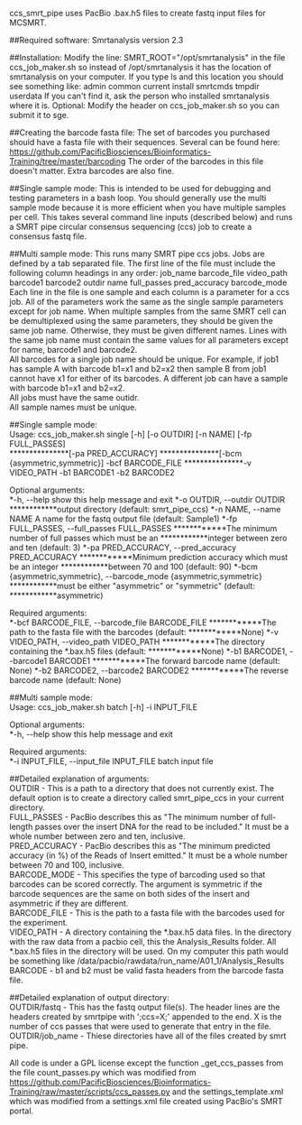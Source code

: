 ccs_smrt_pipe uses PacBio .bax.h5 files to create fastq input files for MCSMRT.


##Required software:
Smrtanalysis version 2.3


##Installation:
Modify the line:
SMRT_ROOT="/opt/smrtanalysis"
in the file ccs_job_maker.sh so instead of /opt/smrtanalysis it has the location of smrtanalysis on your computer.  If you type ls and this location you should see something like:
admin  common  current  install  smrtcmds  tmpdir  userdata
If you can't find it, ask the person who installed smrtanalysis where it is.
Optional:  Modify the header on ccs_job_maker.sh so you can submit it to sge.


##Creating the barcode fasta file:
The set of barcodes you purchased should have a fasta file with their sequences.  Several can be found here:  https://github.com/PacificBiosciences/Bioinformatics-Training/tree/master/barcoding
The order of the barcodes in this file doesn't matter.  Extra barcodes are also fine.


##Single sample mode:
This is intended to be used for debugging and testing parameters in a bash loop.  You should generally use the multi sample mode because it is more efficient when you have multiple samples per cell.
This takes several command line inputs (described below) and runs a SMRT pipe circular consensus sequencing (ccs) job to create a consensus fastq file.


##Multi sample mode:
This runs many SMRT pipe ccs jobs.  Jobs are defined by a tab separated file.  The first line of the file must include the following column headings in any order:  job_name	barcode_file	video_path	barcode1	barcode2	outdir	name	full_passes	pred_accuracy	barcode_mode  
Each line in the file is one sample and each column is a parameter for a ccs job.  All of the parameters work the same as the single sample parameters except for job name.  When multiple samples from the same SMRT cell can be demultiplexed using the same parameters, they should be given the same job name.  Otherwise, they must be given different names.  Lines with the same job name must contain the same values for all parameters except for name, barcode1 and barcode2.  
All barcodes for a single job name should be unique.  For example, if job1 has sample A with barcode b1=x1 and b2=x2 then sample B from job1 cannot have x1 for either of its barcodes.  A different job can have a sample with barcode b1=x1 and b2=x2.  
All jobs must have the same outidr.  
All sample names must be unique.


##Single sample mode:  
Usage: ccs_job_maker.sh single [-h] [-o OUTDIR] [-n NAME] [-fp FULL_PASSES]  
***************[-pa PRED_ACCURACY]
***************[-bcm {asymmetric,symmetric}] -bcf BARCODE_FILE
***************-v VIDEO_PATH -b1 BARCODE1 -b2 BARCODE2

Optional arguments:  
*-h, --help            show this help message and exit
*-o OUTDIR, --outdir OUTDIR
************output directory (default: smrt_pipe_ccs)
*-n NAME, --name NAME  A name for the fastq output file (default: Sample1)
*-fp FULL_PASSES, --full_passes FULL_PASSES
************The minimum number of full passes which must be an
************integer between zero and ten (default: 3)
*-pa PRED_ACCURACY, --pred_accuracy PRED_ACCURACY
************Minimum prediction accuracy which must be an integer
************between 70 and 100 (default: 90)
*-bcm {asymmetric,symmetric}, --barcode_mode {asymmetric,symmetric}
************must be either "asymmetric" or "symmetric" (default:
************asymmetric)

Required arguments:  
*-bcf BARCODE_FILE, --barcode_file BARCODE_FILE
************The path to the fasta file with the barcodes (default:
************None)
*-v VIDEO_PATH, --video_path VIDEO_PATH
************The directory containing the *.bax.h5 files (default:
************None)
*-b1 BARCODE1, --barcode1 BARCODE1
************The forward barcode name (default: None)
*-b2 BARCODE2, --barcode2 BARCODE2
************The reverse barcode name (default: None)


##Multi sample mode:  
Usage: ccs_job_maker.sh batch [-h] -i INPUT_FILE  

Optional arguments:  
*-h, --help            show this help message and exit

Required arguments:  
*-i INPUT_FILE, --input_file INPUT_FILE
                        batch input file  


##Detailed explanation of arguments:  
OUTDIR - This is a path to a directory that does not currently exist.  The default option is to create a directory called smrt_pipe_ccs in your current directory.  
FULL_PASSES - PacBio describes this as "The minimum number of full-length passes over the insert DNA for the read to be included."  It must be a whole number between zero and ten, inclusive.  
PRED_ACCURACY - PacBio describes this as "The minimum predicted accuracy (in %) of the Reads of Insert emitted."  It must be a whole number between 70 and 100, inclusive.  
BARCODE_MODE - This specifies the type of barcoding used so that barcodes can be scored correctly.  The argument is symmetric if the barcode sequences are the same on both sides of the insert and asymmetric if they are different.  
BARCODE_FILE - This is the path to a fasta file with the barcodes used for the experiment.  
VIDEO_PATH - A directory containing the *.bax.h5 data files.  In the directory with the raw data from a pacbio cell, this the Analysis_Results folder.  All *.bax.h5 files in the directory will be used.  On my computer this path would be something like /data/pacbio/rawdata/run_name/A01_1/Analysis_Results  
BARCODE - b1 and b2 must be valid fasta headers from the barcode fasta file.


##Detailed explanation of output directory:  
OUTDIR/fastq - This has the fastq output file(s).  The header lines are the headers created by smrtpipe with ';ccs=X;' appended to the end.  X is the number of ccs passes that were used to generate that entry in the file.  
OUTDIR/job_name - Thiese directories have all of the files created by smrt pipe.


All code is under a GPL license except the function _get_ccs_passes from the file count_passes.py which was modified from https://github.com/PacificBiosciences/Bioinformatics-Training/raw/master/scripts/ccs_passes.py and the settings_template.xml which was modified from a settings.xml file created using PacBio's SMRT portal.
